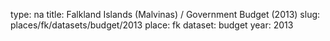 type: na
title: Falkland Islands (Malvinas) / Government Budget (2013)
slug: places/fk/datasets/budget/2013
place: fk
dataset: budget
year: 2013
